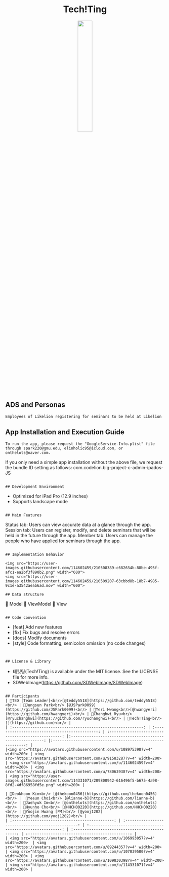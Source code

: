 <h1 align="middle">Tech!Ting</h1>
 <p align="middle"><img src="https://user-images.githubusercontent.com/114331071/209800942-616496f5-b675-4a98-8fd2-4df86958fd5e.png" width=30%></p>


## ADS and Personas

```
Employees of Likelion registering for seminars to be held at Likelion
```


## App Installation and Execution Guide

```
To run the app, please request the "GoogleService-Info.plist" file through spark220@gmu.edu, elinholic95@icloud.com, or onthelots@naver.com.
```

If you only need a simple app installation without the above file, we request the bundle ID setting as follows:
com.codelion.big-project-c-admin-ipados-JS
```

## Development Environment

```
- Optimized for iPad Pro (12.9 inches)
- Supports landscape mode
```

## Main Features

```
Status tab: Users can view accurate data at a glance through the app.
Session tab: Users can register, modify, and delete seminars that will be held in the future through the app.
Member tab: Users can manage the people who have applied for seminars through the app.
```

## Implementation Behavior

<img src="https://user-images.githubusercontent.com/114602459/210508389-c682634b-88be-495f-afc1-ea2bf3f890b2.png" width="600">
<img src="https://user-images.githubusercontent.com/114602459/210509207-63cbbd8b-18b7-4985-9c1e-a3542aeab6ad.mov" width="600">

## Data structure 
```
📂 Model
📂 ViewModel
📂 View
```

## Code convention

```
- [feat] Add new features
- [fix] Fix bugs and resolve errors
- [docs] Modify documents
- [style] Code formatting, semicolon omission (no code changes)
```


## License & Library

```
- 테킷팅(Tech!Ting) is available under the MIT license. See the LICENSE file for more info.
- SDWebImage(https://github.com/SDWebImage/SDWebImage)
```

## Participants
| 📎TED [Team Leader]<br/>[@teddy5518](https://github.com/teddy5518)<br/> | 📎Jungsun Park<br/> [@JSPark0099](https://github.com/JSPark0099)<br/> | 📎Yeri Hwang<br/>[@hwangyeri](https://github.com/hwangyeri)<br/> | 📎Changhwi Ryu<br/> [@ryuchanghwi](https://github.com/ryuchanghwi)<br/> | 📎Tech!Ting<br/> [](https://github.com)<br/> |
| :----------------------------------------------------------: | :---------------------------------------------: | :-------------------------------------------------: |:----------------------------------------------------------: |:----------------------------------------------------------: |
|<img src="https://avatars.githubusercontent.com/u/108975398?v=4" width=200> | <img src="https://avatars.githubusercontent.com/u/91583287?v=4" width=200>  | <img src="https://avatars.githubusercontent.com/u/114602459?v=4" width=200> | <img src="https://avatars.githubusercontent.com/u/78063938?v=4" width=200> | <img src="https://user-images.githubusercontent.com/114331071/209800942-616496f5-b675-4a98-8fd2-4df86958fd5e.png" width=200> |

| 📎Deokhoon Kim<br/> [@thekoon0456](https://github.com/thekoon0456)<br/> |  📎Yeeun Choi<br/> [@lianne-b](https://github.com/lianne-b)<br/> | 📎Jaehyuk Im<br/> [@onthelots](https://github.com/onthelots)<br/> | 📎Hyunho Cho<br/> [@HHCHO0220](https://github.com/HHCHO0220)<br/> | 📎Yoojin Hwang [PM]<br/> [@yooj1202](https://github.com/yooj1202)<br/> |
| :---------------------------------------------: | :-------------------------------------------------: | :----------------------------------------------------------: | :---------------------------------------------: | :---------------------------------------------: |
| <img src="https://avatars.githubusercontent.com/u/106993057?v=4" width=200>  | <img src="https://avatars.githubusercontent.com/u/89244357?v=4" width=200> | <img src="https://avatars.githubusercontent.com/u/107039500?v=4" width=200> | <img src="https://avatars.githubusercontent.com/u/109830398?v=4" width=200> | <img src="https://avatars.githubusercontent.com/u/114331071?v=4" width=200> |

